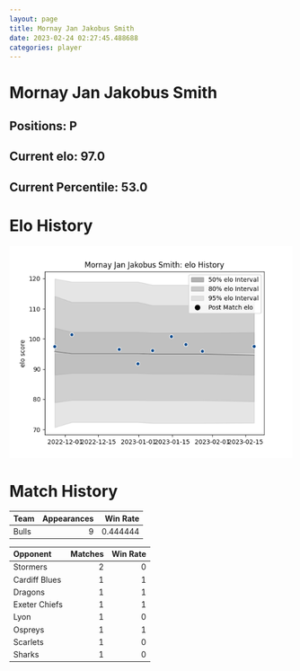 ```yaml
---  
layout: page  
title: Mornay Jan Jakobus Smith  
date: 2023-02-24 02:27:45.488688  
categories: player  
---
```

# Mornay Jan Jakobus Smith

## Positions: P

## Current elo: 97.0

## Current Percentile: 53.0

# Elo History


![elo history](history_MornayJanJakobusSmith.png)
# Match History


| Team   |   Appearances |   Win Rate |
|:-------|--------------:|-----------:|
| Bulls  |             9 |   0.444444 |

| Opponent      |   Matches |   Win Rate |
|:--------------|----------:|-----------:|
| Stormers      |         2 |          0 |
| Cardiff Blues |         1 |          1 |
| Dragons       |         1 |          1 |
| Exeter Chiefs |         1 |          1 |
| Lyon          |         1 |          0 |
| Ospreys       |         1 |          1 |
| Scarlets      |         1 |          0 |
| Sharks        |         1 |          0 |